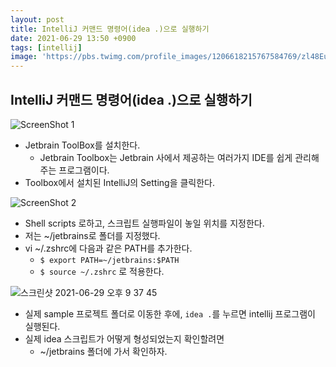 ```yaml
---
layout: post
title: IntelliJ 커맨드 명령어(idea .)으로 실행하기 
date: 2021-06-29 13:50 +0900
tags: [intellij]
image: 'https://pbs.twimg.com/profile_images/1206618215767584769/zl48EuhC_400x400.jpg'
---
```

## IntelliJ 커맨드 명령어(idea .)으로 실행하기 

![ScreenShot 1](https://user-images.githubusercontent.com/28615416/123738448-c5a28080-d8df-11eb-8a57-a602923b549f.png)

- Jetbrain ToolBox를 설치한다. 
  - Jetbrain Toolbox는 Jetbrain 사에서 제공하는 여러가지 IDE를 쉽게 관리해주는 프로그램이다.
- Toolbox에서 설치된 IntelliJ의 Setting을 클릭한다. 

![ScreenShot 2](https://user-images.githubusercontent.com/28615416/123738444-c509ea00-d8df-11eb-8b8f-62692d5269ed.png)

- Shell scripts 로하고, 스크립트 실행파일이 놓일 위치를 지정한다. 
- 저는 ~/jetbrains로 폴더를 지정했다. 
- vi ~/.zshrc에 다음과 같은 PATH를 추가한다. 
  - `$ export PATH=~/jetbrains:$PATH` 
  -  `$ source ~/.zshrc` 로 적용한다.

![스크린샷 2021-06-29 오후 9 37 45](https://user-images.githubusercontent.com/28615416/123798595-4aae8980-d922-11eb-88d4-4f177a3daa90.png)
- 실제 sample 프로젝트 폴더로 이동한 후에, `idea .`를 누르면 intellij 프로그램이 실행된다. 
- 실제 idea 스크립트가 어떻게 형성되었는지 확인할려면 
  - ~/jetbrains 폴더에 가서 확인하자.

    